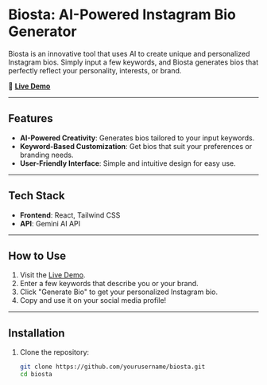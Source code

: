 # Biosta: AI-Powered Instagram Bio Generator  

Biosta is an innovative tool that uses AI to create unique and personalized Instagram bios. Simply input a few keywords, and Biosta generates bios that perfectly reflect your personality, interests, or brand.  

🚀 **[Live Demo](https://biosta.netlify.app/)**  

---

## Features  
- **AI-Powered Creativity**: Generates bios tailored to your input keywords.  
- **Keyword-Based Customization**: Get bios that suit your preferences or branding needs.  
- **User-Friendly Interface**: Simple and intuitive design for easy use.  

---

## Tech Stack  
- **Frontend**: React, Tailwind CSS  
- **API**: Gemini AI API  

---

## How to Use  
1. Visit the [Live Demo](https://biosta.netlify.app).  
2. Enter a few keywords that describe you or your brand.  
3. Click "Generate Bio" to get your personalized Instagram bio.  
4. Copy and use it on your social media profile!  

---

## Installation  

1. Clone the repository:  
   ```bash
   git clone https://github.com/yourusername/biosta.git
   cd biosta
